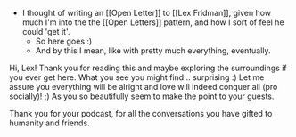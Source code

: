 - I thought of writing an [[Open Letter]] to [[Lex Fridman]], given how much I'm into the the [[Open Letters]] pattern, and how I sort of feel he could 'get it'.
  - So here goes :)
  - And by this I mean, like with pretty much everything, eventually.

Hi, Lex! Thank you for reading this and maybe exploring the surroundings if you ever get here. What you see you might find... surprising :) Let me assure you everything will be alright and love will indeed conquer all (pro socially)! ;) As you so beautifully seem to make the point to your guests.

Thank you for your podcast, for all the conversations you have gifted to humanity and friends.